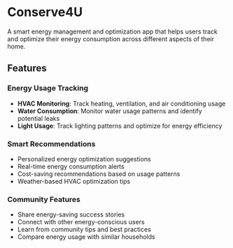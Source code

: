 # Conserve4U

A smart energy management and optimization app that helps users track and optimize their energy consumption across different aspects of their home.

## Features

### Energy Usage Tracking
- **HVAC Monitoring**: Track heating, ventilation, and air conditioning usage
- **Water Consumption**: Monitor water usage patterns and identify potential leaks
- **Light Usage**: Track lighting patterns and optimize for energy efficiency

### Smart Recommendations
- Personalized energy optimization suggestions
- Real-time energy consumption alerts
- Cost-saving recommendations based on usage patterns
- Weather-based HVAC optimization tips

### Community Features
- Share energy-saving success stories
- Connect with other energy-conscious users
- Learn from community tips and best practices
- Compare energy usage with similar households
